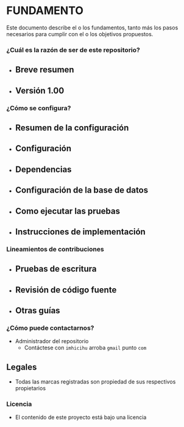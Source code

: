 
# FUNDAMENTO #

Este documento describe el o los fundamentos, tanto más los pasos necesarios para cumplir con el o los objetivos propuestos.

### ¿Cuál es la razón de ser de este repositorio? ###

* Breve resumen
    - 
* Versión 1.00
    -

### ¿Cómo se configura? ###

* Resumen de la configuración
    - 
* Configuración
    - 
* Dependencias
    - 
* Configuración de la base de datos
    - 
* Como ejecutar las pruebas
    - 
* Instrucciones de implementación
    - 

### Lineamientos de contribuciones ###

* Pruebas de escritura
    - 
* Revisión de código fuente
    - 
* Otras guías
    -

### ¿Cómo puede contactarnos? ###

* Administrador del repositorio
    - Contáctese con `imhicihu` arroba `gmail` punto `com`

    
## Legales ##

* Todas las marcas registradas son propiedad de sus respectivos propietarios

### Licencia ###

* El contenido de este proyecto está bajo una licencia 
